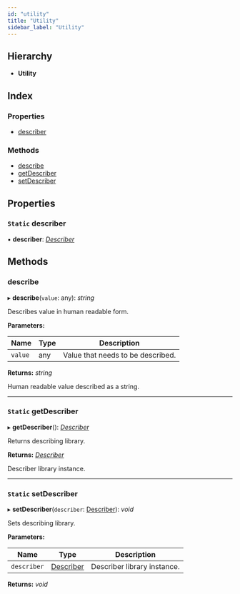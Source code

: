 ```yaml
---
id: "utility"
title: "Utility"
sidebar_label: "Utility"
---
```


## Hierarchy

* **Utility**

## Index

### Properties

* [describer](utility.md#static-describer)

### Methods

* [describe](utility.md#describe)
* [getDescriber](utility.md#static-getdescriber)
* [setDescriber](utility.md#static-setdescriber)

## Properties

### `Static` describer

▪ **describer**: *[Describer](../interfaces/types.describer.md)*

## Methods

###  describe

▸ **describe**(`value`: any): *string*

Describes value in human readable form.

**Parameters:**

Name | Type | Description |
------ | ------ | ------ |
`value` | any | Value that needs to be described. |

**Returns:** *string*

Human readable value described as a string.

___

### `Static` getDescriber

▸ **getDescriber**(): *[Describer](../interfaces/types.describer.md)*

Returns describing library.

**Returns:** *[Describer](../interfaces/types.describer.md)*

Describer library instance.

___

### `Static` setDescriber

▸ **setDescriber**(`describer`: [Describer](../interfaces/types.describer.md)): *void*

Sets describing library.

**Parameters:**

Name | Type | Description |
------ | ------ | ------ |
`describer` | [Describer](../interfaces/types.describer.md) | Describer library instance.  |

**Returns:** *void*
